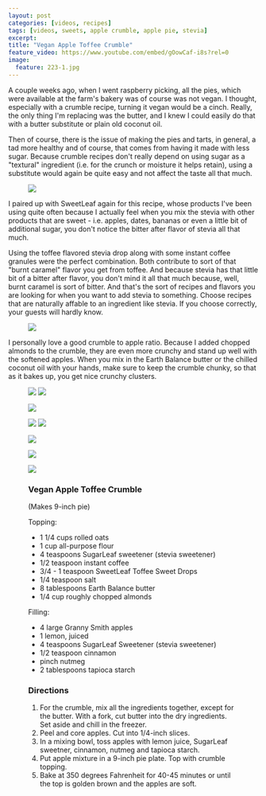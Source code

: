 ```yaml
---
layout: post
categories: [videos, recipes]
tags: [videos, sweets, apple crumble, apple pie, stevia]
excerpt: 
title: "Vegan Apple Toffee Crumble"
feature_video: https://www.youtube.com/embed/gOowCaf-i8s?rel=0
image:
  feature: 223-1.jpg
---
```


A couple weeks ago, when I went raspberry picking, all the pies, which were available at the farm's bakery was of course was not vegan.  I thought, especially with a crumble recipe, turning it vegan would be a cinch.  Really, the only thing I'm replacing was the butter, and I knew I could easily do that with a butter substitute or plain old coconut oil.

Then of course, there is the issue of making the pies and tarts, in general, a tad more healthy and of course, that comes from having it made with less sugar.  Because crumble recipes don't really depend on using sugar as a "textural" ingredient (i.e. for the crunch or moisture it helps retain), using a substitute would again be quite easy and not affect the taste all that much.

<figure>
    <img src="/images/223-2.jpg">
</figure> 

I paired up with SweetLeaf again for this recipe, whose products I've been using quite often because I actually feel when you mix the stevia with other products that are sweet - i.e. apples, dates, bananas or even a little bit of additional sugar, you don't notice the bitter after flavor of stevia all that much.

Using the toffee flavored stevia drop along with some instant coffee granules were the perfect combination.  Both contribute to sort of that "burnt caramel" flavor you get from toffee.  And because stevia has that little bit of a bitter after flavor, you don't mind it all that much because, well, burnt caramel is sort of bitter.  And that's the sort of recipes and flavors you are looking for when you want to add stevia to something.  Choose recipes that are naturally affable to an ingredient like stevia.  If you choose correctly, your guests will hardly know.

<figure>
    <img src="/images/223-8.jpg">
</figure> 

I personally love a good crumble to apple ratio.  Because I added chopped almonds to the crumble, they are even more crunchy and stand up well with the softened apples.  When you mix in the Earth Balance butter or the chilled coconut oil with your hands, make sure to keep the crumble chunky, so that as it bakes up, you get nice crunchy clusters.



<figure class="half">
<img src="/images/223-5.jpg">
<img src="/images/223-7.jpg">
</figure>

<figure>
    <img src="/images/223-9.jpg">
</figure>

<figure class="half">
<img src="/images/223-10.jpg">
<img src="/images/223-12.jpg">
</figure>

<figure>
    <img src="/images/223-14.jpg">
</figure>
<figure>
    <img src="/images/223-15.jpg">
</figure>
<figure>
    <img src="/images/223-16.jpg">
</figure>

<figure class="ingredients" markdown="1">

### Vegan Apple Toffee Crumble

(Makes 9-inch pie)

Topping:

- 1 1/4 cups rolled oats
- 1 cup all-purpose flour
- 4 teaspoons SugarLeaf sweetener (stevia sweetener)
- 1/2 teaspoon instant coffee
- 3/4 - 1 teaspoon SweetLeaf Toffee Sweet Drops
- 1/4 teaspoon salt
- 8 tablespoons Earth Balance butter
- 1/4 cup roughly chopped almonds



Filling: 

- 4 large Granny Smith apples 
- 1 lemon,  juiced
- 4 teaspoons SugarLeaf Sweetener (stevia sweetener)
- 1/2 teaspoon cinnamon
- pinch nutmeg
- 2 tablespoons tapioca starch


</figure>

<figure class="directions" markdown="1">

### Directions

1. For the crumble, mix all the ingredients together, except for the butter.  With a fork, cut butter into the dry ingredients.  Set aside and chill in the freezer.
3. Peel and core apples.  Cut into 1/4-inch slices.
4. In a mixing bowl, toss apples with lemon juice, SugarLeaf sweetner, cinnamon, nutmeg and tapioca starch.
5. Put apple mixture in a 9-inch pie plate.  Top with crumble topping.
6. Bake at 350 degrees Fahrenheit for 40-45 minutes or until the top is golden brown and the apples are soft.

</figure>